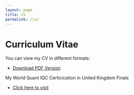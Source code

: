 ```yaml
---
layout: page
title: CV
permalink: /cv/
---
```


# Curriculum Vitae

You can view my CV in different formats:
- [Download PDF Version](/CS_Zihongluo.pdf)

My World Quant IQC Certicication in United Kingdom Finals
- [Click here to visit](/WQ_Logan.pdf)